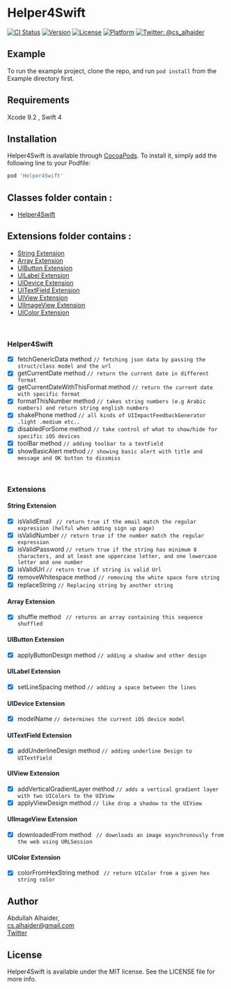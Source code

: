 # Helper4Swift

[![CI Status](https://img.shields.io/travis/cs4alhaider/Helper4Swift.svg?style=flat)](https://travis-ci.org/cs4alhaider/Helper4Swift)
[![Version](https://img.shields.io/cocoapods/v/Helper4Swift.svg?style=flat)](https://cocoapods.org/pods/Helper4Swift)
[![License](https://img.shields.io/cocoapods/l/Helper4Swift.svg?style=flat)](https://cocoapods.org/pods/Helper4Swift)
[![Platform](https://img.shields.io/cocoapods/p/Helper4Swift.svg?style=flat)](https://cocoapods.org/pods/Helper4Swift)
[![Twitter: @cs_alhaider](https://img.shields.io/badge/contact-%40cs_alhaider-blue.svg)](https://twitter.com/cs_alhaider)

## Example

To run the example project, clone the repo, and run `pod install` from the Example directory first.

## Requirements

Xcode 9.2 , Swift 4

## Installation

Helper4Swift is available through [CocoaPods](https://cocoapods.org). To install
it, simply add the following line to your Podfile:

```ruby
pod 'Helper4Swift'
```

## Classes folder contain :
- [Helper4Swift](#helper4swift)

## Extensions folder contains :
  - [String Extension](#string-extension)
  - [Array Extension](#array-extension)
  - [UIButton Extension](#uibutton-extension)
  - [UILabel Extension](#uilabel-extension)
  - [UIDevice Extension](#uidevice-extension)
  - [UITextField Extension](#uitextfield-extension)
  - [UIView Extension](#uiview-extension)
  - [UIImageView Extension](#uiimageview-extension)
  - [UIColor Extension](#uicolor-extension)
 
  
  
<br />

### Helper4Swift

- [x] fetchGenericData method  ``` // fetching json data by passing the struct/class model and the url ```
- [x] getCurrentDate method  ``` // return the current date in different format ```
- [x] getCurrentDateWithThisFormat method  ``` // return the current date with specific format ```
- [x] formatThisNumber method  ``` // takes string numbers (e.g Arabic numbers) and return string english numbers ```
- [x] shakePhone method  ``` // all kinds of UIImpactFeedbackGenerator .light .medium etc.. ```
- [x] disabledForSome method  ``` // take control of what to show/hide for specific iOS devices ```
- [x] toolBar method  ``` // adding toolbar to a textField ```
- [x] showBasicAlert method  ``` // showing basic alert with title and message and OK button to dissmiss ```

<br />

### Extensions

#### String Extension 
- [x] isValidEmail  ``` // return true if the email match the regular expression (helful when adding sign up page)```
- [x] isValidNumber  ``` // return true if the number match the regular expression ```
- [x] isValidPassword  ``` // return true if the string has minimum 8 characters, and at least one uppercase letter, and one lowercase letter and one number ```
- [x] isValidUrl  ``` // return true if string is valid Url ```
- [x] removeWhitespace method  ``` // removing the white space form string ```
- [x] replaceString  ``` // Replacing string by another string ```

#### Array Extension
- [x] shuffle method  ``` // returns an array containing this sequence shuffled```

#### UIButton Extension
- [x] applyButtonDesign method  ``` // adding a shadow and other design ```

#### UILabel Extension
- [x] setLineSpacing method  ``` // adding a space between the lines ```

#### UIDevice Extension
- [x] modelName  ``` // determines the current iOS device model ```

#### UITextField Extension
- [x] addUnderlineDesign method  ``` // adding underline Design to UITextField ```

#### UIView Extension
- [x] addVerticalGradientLayer method  ``` // adds a vertical gradient layer with two UIColors to the UIView ```
- [x] applyViewDesign method  ``` // like drop a shadow to the UIView ```

#### UIImageView Extension
- [x] downloadedFrom method  ``` // downloads an image asynchronously from the web using URLSession```

#### UIColor Extension
- [x] colorFromHexString method  ``` // return UIColor from a given hex string color```





## Author

Abdullah Alhaider, 
<br />
cs.alhaider@gmail.com
<br />
[Twitter](https://twitter.com/cs_alhaider)

## License

Helper4Swift is available under the MIT license. See the LICENSE file for more info.
